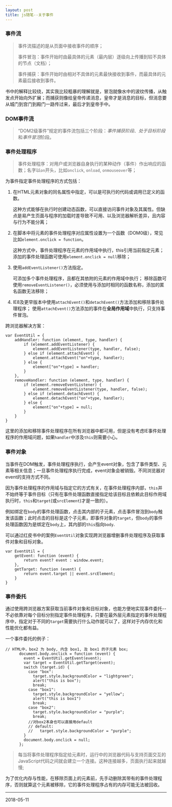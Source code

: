 ```yaml
---
layout: post
title: js随笔--关于事件
---
```


### 事件流
>事件流描述的是从页面中接收事件的顺序；
>
>事件冒泡：事件开始时由最具体的元素（最内层）逐级向上传播到较不具体的节点（文档）；
>
>事件捕获：事件开始时由相对不具体的元素最快接收到事件，而最具体的元素最后接收到事件。

书中的解释比较绕，其实我比较粗暴的理解就是，冒泡就像水中的波纹传播，从触发点开始向外扩展；而捕获则像给皇帝传递消息，皇帝才是消息的目标，但消息要从城门到宫门到殿门一路传过来，最后才到皇帝手中。

### DOM事件流

>“DOM2级事件”规定的事件流包括三个阶段：*事件捕获阶段*、*处于目标阶段*和*事件冒泡*阶段。

### 事件处理程序

>事件处理程序：对用户或浏览器自身执行的某种动作（事件）作出响应的函数；名字以`on`开头，比如`onclick`, `onload`, `onmouseover`等；
>
为事件指定事件处理程序的方式包括：

1. 在HTML元素对象的同名属性中指定，可以是可执行的代码或调用已定义的函数。

    这种方式能够在执行时创建动态函数，可以直接访问事件对象及其属性。但缺点是易产生页面与程序的加载时差导致不可用、以及浏览器解析差异，且内容与行为不能分离；

2. 在脚本中将元素的事件处理程序对应属性设置为一个函数（DOM0级），常见比如`element.onclick = function`。

    这种方式中，事件处理程序在元素的作用域中执行，this引用当前指定元素；添加的事件处理函数可使用`element.onclick = null`移除；

3. 使用`addEventListener()`方法指定。

    可添加多个事件处理程序，且都在其依附的元素的作用域中执行；
    移除函数可使用`removeEventListener()`，必须使用与添加时相同的函数名称，添加的匿名函数无法移除；

4. IE8及更早版本中使用`attachEvent()`和`detachEvent()`方法添加和移除事件处理程序；
    使用`attachEvent()`方法添加的事件在**全局作用域**中执行，只支持事件冒泡。

跨浏览器解决方案：
```
var EventUtil = {
    addHandler: function (element, type, handler) {
        if (element.addEventListener) {
            element.addEventListener(type, handler, false);
        } else if (element.attachEvent) {
            element.attachEvent("on"+type, handler);
        } else {
            element["on"+type] = handler;
        }
    },
    removeHandler: function (element, type, handler) {
        if (element.removeEventListener) {
            element.removeEventListener(type, handler, false);
        } else if (element.detachEvent) {
            element.detachEvent("on"+type, handler);
        } else {
            element["on"+type] = null;
        }
    } 
}
```
这里的添加和移除事件处理程序在所有浏览器中都可用，但是没有考虑IE事件处理程序的作用域问题，如果`handler`中涉及`this`则需要小心。

### 事件对象
当事件在DOM触发，事件处理程序执行，会产生event对象，包含了事件类型、元素等相关信息；一旦事件处理程序执行完成，event对象会被销毁。不同浏览器对event的支持方式不同。

因为事件处理程序的作用域与指定它的方式有关，在事件处理程序内部，`this`并不始终等于事件目标（只有在事件处理函数直接指定给该目标且依赖此目标作用域执行时，`this`和`target`(或`srcElement`)才是一致的）。

例如绑定在`body`的事件处理函数，点击其内部的子元素，点击事件冒泡到`body`触发该函数；此时点击的目标是这个子元素，即事件对象的`target`，但`body`的事件处理函数因为是绑定在`body`上，其内部的`this`指向`body`.

可以通过红皮书中的案例`EventUtil`对象实现跨浏览器增删事件处理程序及获取事件对象和目标对象。
```
var EventUtil = {
    getEvent: function (event) {
        return event? event : window.event;
    },
    getTarget: function (event) {
        return event.target || event.srcElement;
    }
}
```
### 事件委托
通过使用跨浏览器方案获取当前事件对象和目标对象，也能方便地实现事件委托--不必依靠对每个目标分别指定事件处理程序，只要在最外层元素指定的事件处理程序中，指定对于不同的`target`需要执行什么动作就可以了，这样对于内存优化和性能优化都有益。

一个事件委托的例子：
```
// HTML中，box2 为 body, 内含 box1, 及 box1 的子元素 box;
      document.body.onclick = function (event) {
        event = EventUtil.getEvent(event);
        var target = EventUtil.getTarget(event);
        switch (target.id) {
          case "box":
            target.style.backgroundColor = "lightgreen";
            alert("this is box");
            break;
          case "box1":
            target.style.backgroundColor = "yellow";
            alert("this is box1")
            break;
          case "box2":
            target.style.backgroundColor = "purple";
            break;
          //对box2本身也可以直接用default
          // default:
          //   target.style.backgroundColor = "purple";
        }
        document.body.onclick = null;
      };

```
>每当将事件处理程序指定给元素时，运行中的浏览器代码与支持页面交互的JavaScript代码之间就会建立一个连接。这种连接越多，页面执行起来就越慢;

为了优化内存与性能，在移除页面上的元素前，先手动删除其带有的事件处理程序，否则就算这个元素被移除，它的事件处理程序占有的内存可能无法被回收。

***
2018-05-11